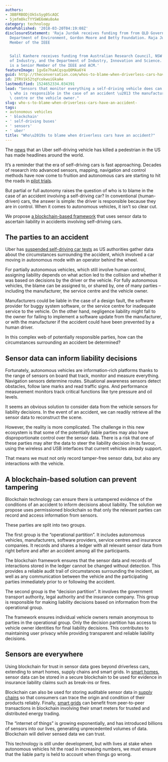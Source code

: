 ```yaml
---
authors:
- 3BBFRBODjOkSsSyg0ScAQC
- 5jmfm0kcTYYSWE6mWu8oAe
category: technology
datePublished: '2018-03-20T04:19:08Z'
disclosureStatement: 'Raja Jurdak receives funding from from QLD Government, Federal
  Department of Environment, Gordon Moore and Betty Foundation. Raja Jurdak is a Senior
  Member of the IEEE


  Salil Kanhere receives funding from Australian Research Council, NSW Department
  of Industry, and the Department of Industry, Innovation and Science. Salil Kanhere
  is a Senior Member of the IEEE and ACM.'
featureImage: 1gvEe7haACqsquQ0MAa6Y4
guid: http://theconversation.com/whos-to-blame-when-driverless-cars-have-an-accident-93132
id: 2TRV1k52tqYcokwuiGkaAe
lastmodified: 1524652334.034391
lead: "Sensors that monitor everything a self-driving vehicle does can help determine\
  \ who is responsible in the case of an accident \u2013 the manufacturer, the service\
  \ centre or the vehicle owner."
slug: who-s-to-blame-when-driverless-cars-have-an-accident-
tags:
- autonomous vehicles
- ' blockchain'
- ' self-driving buses'
- ' sensors'
- ' uber'
title: "Who\u2019s to blame when driverless cars have an accident?"
---
```

The [news](http://www.bbc.com/news/business-43459156) that an Uber self-driving vehicle has killed a pedestrian in the US has made headlines around the world. 

It’s a reminder that the era of self-driving cars is fast approaching. Decades of research into advanced sensors, mapping, navigation and control methods have now come to fruition and autonomous cars are starting to hit the roads in [pilot trials](https://www.cio.com.au/article/625560/driverless-vehicle-trial-start-sydney-olympic-park/). 

But partial or full autonomy raises the question of who is to blame in the case of an accident involving a self-driving car? In conventional (human-driven) cars, the answer is simple: the driver is responsible because they are in control. When it comes to autonomous vehicles, it isn’t so clear cut. 

We propose [a blockchain-based framework](https://arxiv.org/pdf/1802.05050.pdf) that uses sensor data to ascertain liability in accidents involving self-driving cars. 


## The parties to an accident

Uber has [suspended self-driving car tests](http://www.abc.net.au/news/2018-03-20/uber-suspends-self-driving-car-tests-after-fatal-crash/9565586) as US authorities gather data about the circumstances surrounding the accident, which involved a car moving in autonomous mode with an operator behind the wheel.

> [](https://twitter.com/Uber_Comms/status/975776694857474048)

For partially autonomous vehicles, which still involve human control, assigning liability depends on what action led to the collision and whether it was based on decisions by the driver or the vehicle. For fully autonomous vehicles, the blame can be assigned to, or shared by, one of many parties – including the manufacturer, the service centre and the vehicle owner. 

Manufacturers could be liable in the case of a design fault, the software provider for buggy system software, or the service centre for inadequate service to the vehicle. On the other hand, negligence liability might fall to the owner for failing to implement a software update from the manufacturer, or with the manufacturer if the accident could have been prevented by a human driver. 

In this complex web of potentially responsible parties, how can the circumstances surrounding an accident be determined?

## Sensor data can inform liability decisions

Fortunately, autonomous vehicles are information-rich platforms thanks to the range of sensors on board that track, monitor and measure everything. Navigation sensors determine routes. Situational awareness sensors detect obstacles, follow lane marks and read traffic signs. And performance measurement monitors track critical functions like tyre pressure and oil levels.


It seems an obvious solution to consider data from the vehicle sensors for liability decisions. In the event of an accident, we can readily retrieve all the sensor data to reconstruct the scene. 

However, the reality is more complicated. The challenge in this new ecosystem is that some of the potentially liable parties may also have disproportionate control over the sensor data. There is a risk that one of these parties may alter the data to steer the liability decision in its favour, using the wireless and USB interfaces that current vehicles already support. 

That means we must not only record tamper-free sensor data, but also any interactions with the vehicle.

## A blockchain-based solution can prevent tampering

Blockchain technology can ensure there is untampered evidence of the conditions of an accident to inform decisions about liability. The solution we propose uses permissioned blockchain so that only the relevant parties can record and access information from sensors. 

These parties are split into two groups. 

The first group is the “operational partition”. It includes autonomous vehicles, manufacturers, software providers, service centres and insurance companies. It records and shares a ledger with all relevant sensor data from right before and after an accident among all the participants. 

The blockchain framework ensures that the sensor data and records of interactions stored in the ledger cannot be changed without detection. This provides a reliable audit trail of circumstances surrounding the incident, as well as any communication between the vehicle and the participating parties immediately prior to or following the accident. 


The second group is the “decision partition”. It involves the government transport authority, legal authority and the insurance company. This group is responsible for making liability decisions based on information from the operational group. 

The framework ensures individual vehicle owners remain anonymous to parties in the operational group. Only the decision partition has access to vehicle owner identities for final liability decisions. This contributes to maintaining user privacy while providing transparent and reliable liability decisions. 

## Sensors are everywhere

Using blockchain for trust in sensor data goes beyond driverless cars, extending to smart homes, supply chains and smart grids. In [smart homes](http://ieeexplore.ieee.org/document/7917634/), sensor data can be stored in a secure blockchain to be used for evidence in insurance liability claims such as break-ins or fires. 

Blockchain can also be used for storing auditable sensor data in [supply chains](http://ieeexplore.ieee.org/document/7987376/) so that consumers can trace the origin and condition of their products reliably. Finally, [smart grids](https://powerledger.io) can benefit from peer-to-peer transactions in blockchain involving their smart meters for trusted and distributed energy trading.

The “internet of things” is growing exponentially, and has introduced billions of sensors into our lives, generating unprecedented volumes of data. Blockchain will deliver sensed data we can trust.

This technology is still under development, but with lives at stake when autonomous vehicles hit the road in increasing numbers, we must ensure that the liable party is held to account when things go wrong.